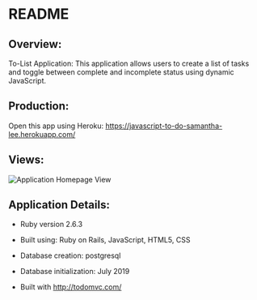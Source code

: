# README

## Overview:

To-List Application: This application allows users to create a list of tasks and toggle between complete and incomplete status using dynamic JavaScript.

## Production:

Open this app using Heroku: 
https://javascript-to-do-samantha-lee.herokuapp.com/


## Views:

![Application Homepage View](https://user-images.githubusercontent.com/49353329/63212381-a591bb80-c0d1-11e9-8455-789bb7c1b1c6.JPG)



## Application Details:

* Ruby version 2.6.3

* Built using: Ruby on Rails, JavaScript, HTML5, CSS

* Database creation: postgresql

* Database initialization: July 2019 

* Built with http://todomvc.com/


